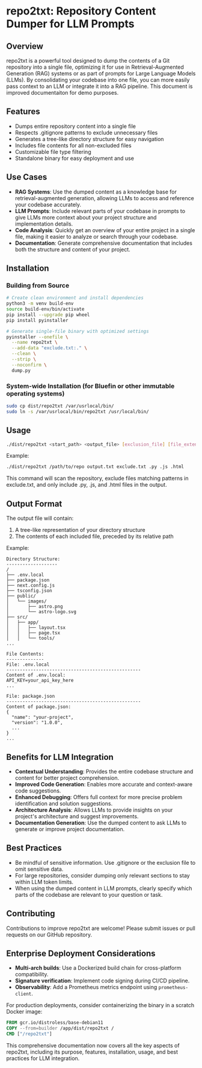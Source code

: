 # repo2txt: Repository Content Dumper for LLM Prompts

## Overview
repo2txt is a powerful tool designed to dump the contents of a Git repository into a single file, optimizing it for use in Retrieval-Augmented Generation (RAG) systems or as part of prompts for Large Language Models (LLMs). By consolidating your codebase into one file, you can more easily pass context to an LLM or integrate it into a RAG pipeline.
This document is improved documentaiton for demo purposes.

## Features
- Dumps entire repository content into a single file
- Respects .gitignore patterns to exclude unnecessary files
- Generates a tree-like directory structure for easy navigation
- Includes file contents for all non-excluded files
- Customizable file type filtering
- Standalone binary for easy deployment and use

## Use Cases
- **RAG Systems**: Use the dumped content as a knowledge base for retrieval-augmented generation, allowing LLMs to access and reference your codebase accurately.
- **LLM Prompts**: Include relevant parts of your codebase in prompts to give LLMs more context about your project structure and implementation details.
- **Code Analysis**: Quickly get an overview of your entire project in a single file, making it easier to analyze or search through your codebase.
- **Documentation**: Generate comprehensive documentation that includes both the structure and content of your project.

## Installation

### Building from Source
```bash
# Create clean environment and install dependencies
python3 -m venv build-env
source build-env/bin/activate
pip install --upgrade pip wheel
pip install pyinstaller

# Generate single-file binary with optimized settings
pyinstaller --onefile \
  --name repo2txt \
  --add-data "exclude.txt:." \
  --clean \
  --strip \
  --noconfirm \
  dump.py
```

### System-wide Installation (for Bluefin or other immutable operating systems)
```bash
sudo cp dist/repo2txt /var/usrlocal/bin/
sudo ln -s /var/usrlocal/bin/repo2txt /usr/local/bin/
```

## Usage
```bash
./dist/repo2txt <start_path> <output_file> [exclusion_file] [file_extensions...]
```

Example:
```bash
./dist/repo2txt /path/to/repo output.txt exclude.txt .py .js .html
```

This command will scan the repository, exclude files matching patterns in exclude.txt, and only include .py, .js, and .html files in the output.

## Output Format
The output file will contain:
1. A tree-like representation of your directory structure
2. The contents of each included file, preceded by its relative path

Example:
```
Directory Structure:
-------------------
/ 
├── .env.local
├── package.json
├── next.config.js
├── tsconfig.json
├── public/
│   └── images/
│       ├── astro.png
│       └── astro-logo.svg
├── src/
│   ├── app/
│   │   ├── layout.tsx
│   │   ├── page.tsx
│   │   └── tools/
...

File Contents:
--------------
File: .env.local
--------------------------------------------------
Content of .env.local:
API_KEY=your_api_key_here
...

File: package.json
--------------------------------------------------
Content of package.json:
{
  "name": "your-project",
  "version": "1.0.0",
  ...
}
...
```

## Benefits for LLM Integration
- **Contextual Understanding**: Provides the entire codebase structure and content for better project comprehension.
- **Improved Code Generation**: Enables more accurate and context-aware code suggestions.
- **Enhanced Debugging**: Offers full context for more precise problem identification and solution suggestions.
- **Architecture Analysis**: Allows LLMs to provide insights on your project's architecture and suggest improvements.
- **Documentation Generation**: Use the dumped content to ask LLMs to generate or improve project documentation.

## Best Practices
- Be mindful of sensitive information. Use .gitignore or the exclusion file to omit sensitive data.
- For large repositories, consider dumping only relevant sections to stay within LLM token limits.
- When using the dumped content in LLM prompts, clearly specify which parts of the codebase are relevant to your question or task.

## Contributing
Contributions to improve repo2txt are welcome! Please submit issues or pull requests on our GitHub repository.

## Enterprise Deployment Considerations
- **Multi-arch builds**: Use a Dockerized build chain for cross-platform compatibility.
- **Signature verification**: Implement code signing during CI/CD pipeline.
- **Observability**: Add a Prometheus metrics endpoint using `prometheus-client`.

For production deployments, consider containerizing the binary in a scratch Docker image:

```Dockerfile
FROM gcr.io/distroless/base-debian11
COPY --from=builder /app/dist/repo2txt /
CMD ["/repo2txt"]
```

This comprehensive documentation now covers all the key aspects of repo2txt, including its purpose, features, installation, usage, and best practices for LLM integration.
